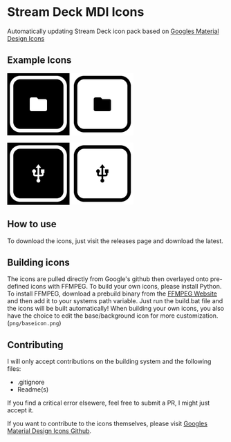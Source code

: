 # Stream Deck MDI Icons
 Automatically updating Stream Deck icon pack based on 
 [Googles Material Design Icons](https://github.com/google/material-design-icons)

## Example Icons
![](/png/examples/folder_black.png)
![](/png/examples/folder_white.png)

![](/png/examples/usb_black.png)
![](/png/examples/usb_white.png)

## How to use
To download the icons, just visit the releases page and 
download the latest. 

## Building icons
The icons are pulled directly from Google's github then 
overlayed onto pre-defined icons with FFMPEG. To build 
your own icons, please install Python. To install 
FFMPEG, download a prebuild binary from the 
[FFMPEG Website](https://www.ffmpeg.org/) and then add 
it to your systems path variable. Just run the build.bat 
file and the icons will be built automatically! When
building your own icons, you also have the choice to edit
the base/background icon for more customization. 
(`png/baseicon.png`)

## Contributing
I will only accept contributions on the building system 
and the following files:
- .gitignore
- Readme(s)

If you find a critical error elsewere, feel free to
submit a PR, I might just accept it.

If you want to contribute to the icons themselves, 
please visit 
[Googles Material Design Icons Github](https://github.com/google/material-design-icons).